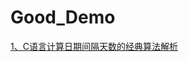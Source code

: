 # Good_Demo
[1、C语言计算日期间隔天数的经典算法解析](https://github.com/ycxzfforever/Good_Demo/tree/master/day1today2)<br>
